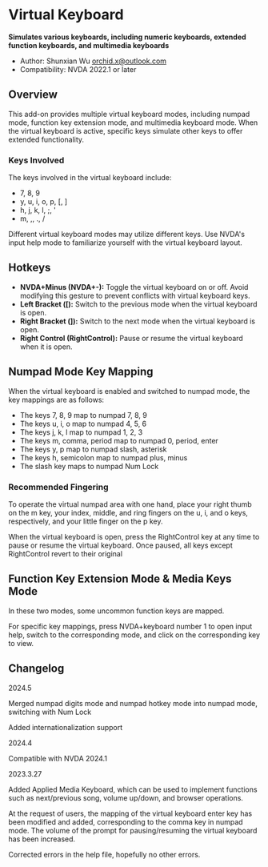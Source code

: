 # Virtual Keyboard

**Simulates various keyboards, including numeric keyboards, extended function keyboards, and multimedia keyboards**

* Author: Shunxian Wu orchid.x@outlook.com
* Compatibility: NVDA 2022.1 or later

## Overview

This add-on provides multiple virtual keyboard modes, including numpad mode, function key extension mode, and multimedia keyboard mode. When the virtual keyboard is active, specific keys simulate other keys to offer extended functionality.

### Keys Involved

The keys involved in the virtual keyboard include:

* 7, 8, 9
* y, u, i, o, p, [, ]
* h, j, k, l, ;, '
* m, ,, ., /

Different virtual keyboard modes may utilize different keys. Use NVDA's input help mode to familiarize yourself with the virtual keyboard layout.

## Hotkeys

* **NVDA+Minus (NVDA+-):** Toggle the virtual keyboard on or off. Avoid modifying this gesture to prevent conflicts with virtual keyboard keys.
* **Left Bracket ([):** Switch to the previous mode when the virtual keyboard is open.
* **Right Bracket (]):** Switch to the next mode when the virtual keyboard is open.
* **Right Control (RightControl):** Pause or resume the virtual keyboard when it is open.

## Numpad Mode Key Mapping

When the virtual keyboard is enabled and switched to numpad mode, the key mappings are as follows:

* The keys 7, 8, 9 map to numpad 7, 8, 9
* The keys u, i, o map to numpad 4, 5, 6
* The keys j, k, l map to numpad 1, 2, 3
* The keys m, comma, period map to numpad 0, period, enter
* The keys y, p map to numpad slash, asterisk
* The keys h, semicolon map to numpad plus, minus
* The slash key maps to numpad Num Lock

### Recommended Fingering

To operate the virtual numpad area with one hand, place your right thumb on the m key, your index, middle, and ring fingers on the u, i, and o keys, respectively, and your little finger on the p key.

When the virtual keyboard is open, press the RightControl key at any time to pause or resume the virtual keyboard. Once paused, all keys except RightControl revert to their original 

## Function Key Extension Mode & Media Keys Mode

In these two modes, some uncommon function keys are mapped.

For specific key mappings, press NVDA+keyboard number 1 to open input help, switch to the corresponding mode, and click on the corresponding key to view.

## Changelog

2024.5

Merged numpad digits mode and numpad hotkey mode into numpad mode, switching with Num Lock

Added internationalization support

2024.4

Compatible with NVDA 2024.1

2023.3.27

Added Applied Media Keyboard, which can be used to implement functions such as next/previous song, volume up/down, and browser operations.

At the request of users, the mapping of the virtual keyboard enter key has been modified and added, corresponding to the comma key in numpad mode. The volume of the prompt for pausing/resuming the virtual keyboard has been increased.

Corrected errors in the help file, hopefully no other errors.